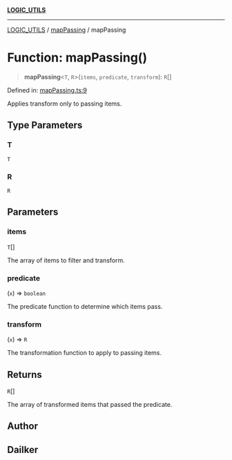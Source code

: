 [**LOGIC_UTILS**](../../README.md)

***

[LOGIC_UTILS](../../README.md) / [mapPassing](../README.md) / mapPassing

# Function: mapPassing()

> **mapPassing**\<`T`, `R`\>(`items`, `predicate`, `transform`): `R`[]

Defined in: [mapPassing.ts:9](https://github.com/dailker/everyutil/blob/8aea75a123d1c8f9816646c45d1769cd1efa4eac/src/logic/mapPassing.ts#L9)

Applies transform only to passing items.

## Type Parameters

### T

`T`

### R

`R`

## Parameters

### items

`T`[]

The array of items to filter and transform.

### predicate

(`x`) => `boolean`

The predicate function to determine which items pass.

### transform

(`x`) => `R`

The transformation function to apply to passing items.

## Returns

`R`[]

The array of transformed items that passed the predicate.

## Author

## Dailker
